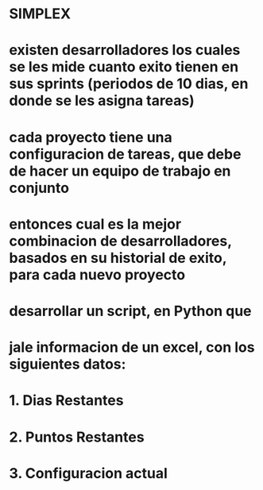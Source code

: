 # SIMPLEX

# existen desarrolladores los cuales se les mide cuanto exito tienen en sus sprints (periodos de 10 dias, en donde se les asigna tareas)
# cada proyecto tiene una configuracion de tareas, que debe de hacer un equipo de trabajo en conjunto
# entonces cual es la mejor combinacion de desarrolladores, basados en su historial de exito, para cada nuevo proyecto
# desarrollar un script, en Python que 
# jale informacion de un excel, con los siguientes datos:
# 1. Dias Restantes
# 2. Puntos Restantes
# 3. Configuracion actual
